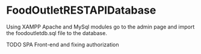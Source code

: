 # FoodOutletRESTAPIDatabase

Using XAMPP Apache and MySql modules go to the admin page and import the foodoutletdb.sql file to the database.

TODO SPA Front-end and fixing authorization
